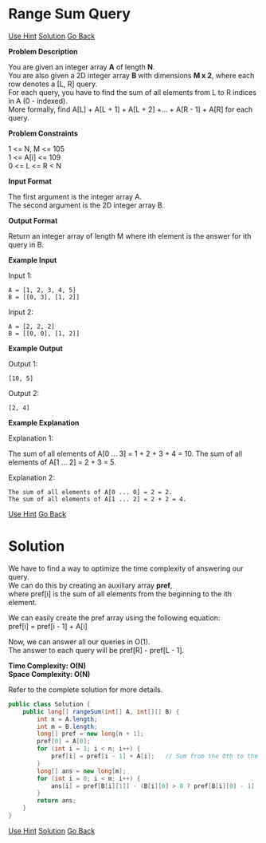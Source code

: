 #  Range Sum Query

[Use Hint](https://www.scaler.com/academy/mentee-dashboard/class/25455/assignment/problems/15991/hints?navref=cl_pb_nv_tb)
[Solution](#Solution)
[Go Back](https://github.com/sahoog2/Preparation_Notes/blob/main/DSA/Array/2%20Problems.md)


**Problem Description**  

You are given an integer array  **A**  of length  **N**.  
You are also given a 2D integer array  **B**  with dimensions  **M x 2**, where each row denotes a [L, R] query.  
For each query, you have to find the sum of all elements from L to R indices in A (0 - indexed).  
More formally, find A[L] + A[L + 1] + A[L + 2] +... + A[R - 1] + A[R] for each query.

  
  
**Problem Constraints**  

1 <= N, M <= 105  
1 <= A[i] <= 109  
0 <= L <= R < N

  
  
**Input Format**  

The first argument is the integer array A.  
The second argument is the 2D integer array B.

  
  
**Output Format**  

Return an integer array of length M where ith  element is the answer for ith  query in B.

  
  
**Example Input**  

Input 1:

```
A = [1, 2, 3, 4, 5]
B = [[0, 3], [1, 2]]

```

Input 2:

```
A = [2, 2, 2]
B = [[0, 0], [1, 2]]

```

  
  
**Example Output**  

Output 1:

```
[10, 5]

```

Output 2:

```
[2, 4]

```

  
  
**Example Explanation**  

Explanation 1:

The sum of all elements of A[0 ... 3] = 1 + 2 + 3 + 4 = 10.
The sum of all elements of A[1 ... 2] = 2 + 3 = 5.

Explanation 2:

```
The sum of all elements of A[0 ... 0] = 2 = 2.
The sum of all elements of A[1 ... 2] = 2 + 2 = 4.
```
[Use Hint](https://www.scaler.com/academy/mentee-dashboard/class/25455/assignment/problems/15991/hints?navref=cl_pb_nv_tb)
[Go Back](https://github.com/sahoog2/Preparation_Notes/blob/main/DSA/Array/2%20Problems.md)
# Solution

We have to find a way to optimize the time complexity of answering our query.  
We can do this by creating an auxiliary array  **pref**,  
where pref[i] is the sum of all elements from the beginning to the ith  element.

We can easily create the pref array using the following equation:  
pref[i] = pref[i - 1] + A[i]

Now, we can answer all our queries in O(1).  
The answer to each query will be pref[R] - pref[L - 1].

**Time Complexity: O(N)**  
**Space Complexity: O(N)**

Refer to the complete solution for more details.

```java
public class Solution {
    public long[] rangeSum(int[] A, int[][] B) {
        int n = A.length;
        int m = B.length;
        long[] pref = new long[n + 1];
        pref[0] = A[0];
        for (int i = 1; i < n; i++) {
            pref[i] = pref[i - 1] + A[i];   // Sum from the 0th to the i-th index 
        }
        long[] ans = new long[m];
        for (int i = 0; i < m; i++) {
            ans[i] = pref[B[i][1]] - (B[i][0] > 0 ? pref[B[i][0] - 1] : 0);
        }
        return ans;
    }
}
```
[Use Hint](https://www.scaler.com/academy/mentee-dashboard/class/25455/assignment/problems/15991/hints?navref=cl_pb_nv_tb)
[Solution](#Solution)
[Go Back](https://github.com/sahoog2/Preparation_Notes/blob/main/DSA/Array/2%20Problems.md)
